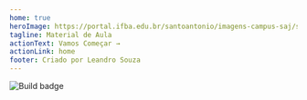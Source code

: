 ```yaml
---
home: true
heroImage: https://portal.ifba.edu.br/santoantonio/imagens-campus-saj/santoantoniodejesus160x240px.jpg
tagline: Material de Aula
actionText: Vamos Começar →
actionLink: home
footer: Criado por Leandro Souza 
---
```


![Build badge](https://github.com/leandro-costa/vuepresspweb/actions/workflows/node.js.yml/badge.svg)
